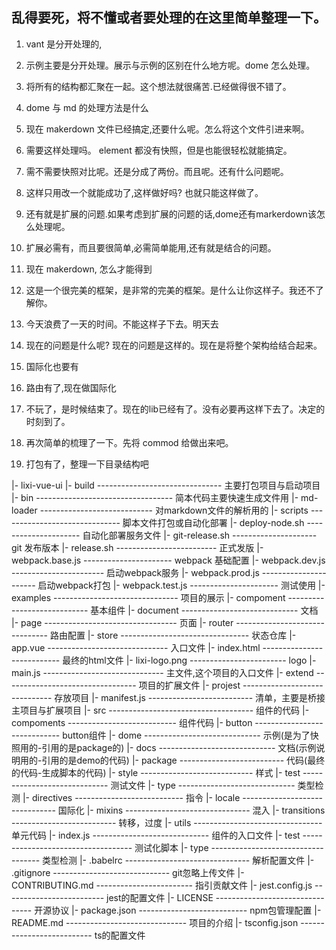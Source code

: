 ## 乱得要死，将不懂或者要处理的在这里简单整理一下。

1. vant 是分开处理的,

2. 示例主要是分开处理。展示与示例的区别在什么地方呢。dome 怎么处理。

3. 将所有的结构都汇聚在一起。这个想法就很痛苦.已经做得很不错了。

4. dome 与 md 的处理方法是什么

5. 现在 makerdown 文件已经搞定,还要什么呢。怎么将这个文件引进来啊。

6. 需要这样处理吗。 element 都没有快照，但是也能很轻松就能搞定。

7. 需不需要快照对比呢。还是分成了两份。而且呢。还有什么问题呢。

8. 这样只用改一个就能成功了,这样做好吗? 也就只能这样做了。

9. 还有就是扩展的问题.如果考虑到扩展的问题的话,dome还有markerdown该怎么处理呢。

10. 扩展必需有，而且要很简单,必需简单能用,还有就是结合的问题。

11. 现在 makerdown, 怎么才能得到

12. 这是一个很完美的框架，是非常的完美的框架。是什么让你这样子。我还不了解你。

13. 今天浪费了一天的时间。不能这样子下去。明天去

14. 现在的问题是什么呢? 现在的问题是这样的。现在是将整个架构给结合起来。

15. 国际化也要有

16. 路由有了,现在做国际化

17. 不玩了，是时候结束了。现在的lib已经有了。没有必要再这样下去了。决定的时刻到了。

18. 再次简单的梳理了一下。先将 commod 给做出来吧。

19. 打包有了，整理一下目录结构吧


|- lixi-vue-ui
  |- build    ------------------------------- 主要打包项目与启动项目
    |- bin ---------------------------------- 简本代码主要快速生成文件用
    |- md-loader ---------------------------- 对markdown文件的解析用的
    |- scripts ------------------------------ 脚本文件打包或自动化部署
      |- deploy-node.sh --------------------- 自动化部署服务文件
      |- git-release.sh --------------------- git 发布版本
      |- release.sh ------------------------- 正式发版
    |- webpack.base.js ---------------------- webpack 基础配置
    |- webpack.dev.js ----------------------- 启动webpack服务
    |- webpack.prod.js ---------------------- 启动webpack打包
    |- webpack.test.js ---------------------- 测试使用
  |- examples ------------------------------- 项目的展示
    |- compoment ---------------------------- 基本组件
    |- document ----------------------------- 文档
    |- page --------------------------------- 页面
    |- router ------------------------------- 路由配置
    |- store -------------------------------- 状态仓库
    |- app.vue ------------------------------ 入口文件
    |- index.html --------------------------- 最终的html文件
    |- lixi-logo.png ------------------------ logo
    |- main.js ------------------------------ 主文件,这个项目的入口文件
  |- extend --------------------------------- 项目的扩展文件
    |- projest ------------------------------ 存放项目
    |- manifest.js -------------------------- 清单，主要是桥接主项目与扩展项目
  |- src ------------------------------------ 组件的代码
    |- compoments --------------------------- 组件代码
      |- button ----------------------------- button组件
        |- dome ----------------------------- 示例(是为了快照用的-引用的是package的)
        |- docs ----------------------------- 文档(示例说明用的-引用的是demo的代码)
        |- package -------------------------- 代码(最终的代码-生成脚本的代码)
        |- style ---------------------------- 样式
        |- test ----------------------------- 测试文件
        |- type ----------------------------- 类型检测
    |- directives --------------------------- 指令
    |- locale ------------------------------- 国际化
    |- mixins ------------------------------- 混入
    |- transitions -------------------------- 转移，过度
    |- utils -------------------------------- 单元代码
    |- index.js ----------------------------- 组件的入口文件
  |- test ----------------------------------- 测试化脚本
  |- type ----------------------------------- 类型检测
  |- .babelrc ------------------------------- 解析配置文件
  |- .gitignore ----------------------------- git忽略上传文件
  |- CONTRIBUTING.md ------------------------ 指引贡献文件
  |- jest.config.js ------------------------- jest的配置文件
  |- LICENSE -------------------------------- 开源协议
  |- package.json --------------------------- npm包管理配置
  |- README.md ------------------------------ 项目的介绍
  |- tsconfig.json -------------------------- ts的配置文件
